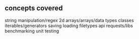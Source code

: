 ## concepts covered
string manipulation/regex
2d arrays/arrays/data types
classes
iterables/generators
saving loading filetypes
api requests/libs
benchmarking
unit testing
